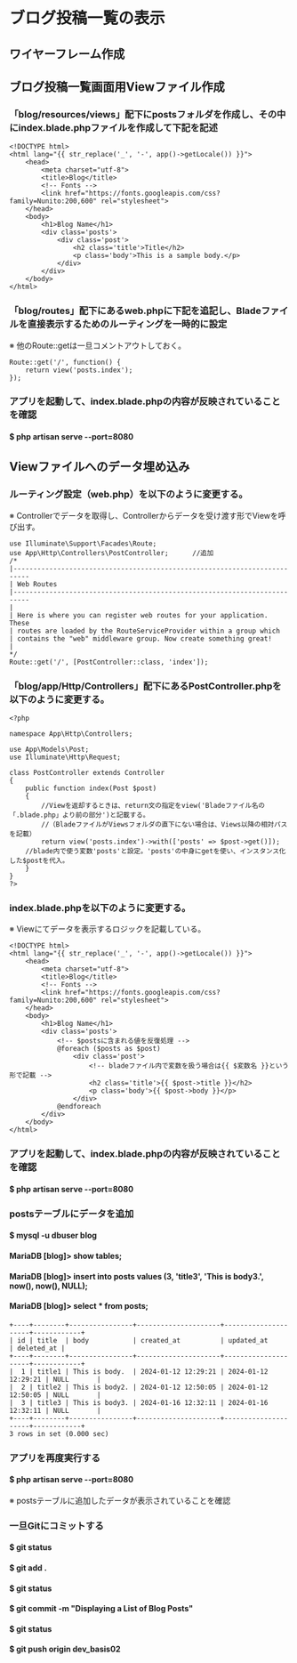 # ブログ投稿一覧の表示

## ワイヤーフレーム作成



## ブログ投稿一覧画面用Viewファイル作成

### 「blog/resources/views」配下にpostsフォルダを作成し、その中にindex.blade.phpファイルを作成して下記を記述

    <!DOCTYPE html>
    <html lang="{{ str_replace('_', '-', app()->getLocale()) }}">
        <head>
            <meta charset="utf-8">
            <title>Blog</title>
            <!-- Fonts -->
            <link href="https://fonts.googleapis.com/css?family=Nunito:200,600" rel="stylesheet">
        </head>
        <body>
            <h1>Blog Name</h1>
            <div class='posts'>
                <div class='post'>
                    <h2 class='title'>Title</h2>
                    <p class='body'>This is a sample body.</p>
                </div>
            </div>
        </body>
    </html>

### 「blog/routes」配下にあるweb.phpに下記を追記し、Bladeファイルを直接表示するためのルーティングを一時的に設定
※ 他のRoute::getは一旦コメントアウトしておく。

    Route::get('/', function() {
        return view('posts.index');
    });

### アプリを起動して、index.blade.phpの内容が反映されていることを確認
#### $ php artisan serve --port=8080

## Viewファイルへのデータ埋め込み

### ルーティング設定（web.php）を以下のように変更する。
※ Controllerでデータを取得し、Controllerからデータを受け渡す形でViewを呼び出す。

    use Illuminate\Support\Facades\Route;
    use App\Http\Controllers\PostController;      //追加
    /*
    |--------------------------------------------------------------------------
    | Web Routes
    |--------------------------------------------------------------------------
    |
    | Here is where you can register web routes for your application. These
    | routes are loaded by the RouteServiceProvider within a group which
    | contains the "web" middleware group. Now create something great!
    |
    */
    Route::get('/', [PostController::class, 'index']);

### 「blog/app/Http/Controllers」配下にあるPostController.phpを以下のように変更する。

    <?php

    namespace App\Http\Controllers;

    use App\Models\Post;
    use Illuminate\Http\Request;

    class PostController extends Controller
    {
        public function index(Post $post)
        {
            //Viewを返却するときは、return文の指定をview('Bladeファイル名の「.blade.php」より前の部分')と記載する。
            //（BladeファイルがViewsフォルダの直下にない場合は、Views以降の相対パスを記載）
            return view('posts.index')->with(['posts' => $post->get()]);  
        //blade内で使う変数'posts'と設定。'posts'の中身にgetを使い、インスタンス化した$postを代入。
        }
    }
    ?>

### index.blade.phpを以下のように変更する。
※ Viewにてデータを表示するロジックを記載している。

    <!DOCTYPE html>
    <html lang="{{ str_replace('_', '-', app()->getLocale()) }}">
        <head>
            <meta charset="utf-8">
            <title>Blog</title>
            <!-- Fonts -->
            <link href="https://fonts.googleapis.com/css?family=Nunito:200,600" rel="stylesheet">
        </head>
        <body>
            <h1>Blog Name</h1>
            <div class='posts'>
                <!-- $postsに含まれる値を反復処理 -->
                @foreach ($posts as $post)
                    <div class='post'>
                        <!-- bladeファイル内で変数を扱う場合は{{ $変数名 }}という形で記載 -->
                        <h2 class='title'>{{ $post->title }}</h2>
                        <p class='body'>{{ $post->body }}</p>
                    </div>
                @endforeach
            </div>
        </body>
    </html>

### アプリを起動して、index.blade.phpの内容が反映されていることを確認
#### $ php artisan serve --port=8080

### postsテーブルにデータを追加
#### $ mysql -u dbuser blog
#### MariaDB [blog]> show tables;
#### MariaDB [blog]> insert into posts values (3, 'title3', 'This is body3.', now(), now(), NULL);
#### MariaDB [blog]> select * from posts;

    +----+--------+----------------+---------------------+---------------------+------------+
    | id | title  | body           | created_at          | updated_at          | deleted_at |
    +----+--------+----------------+---------------------+---------------------+------------+
    |  1 | title1 | This is body.  | 2024-01-12 12:29:21 | 2024-01-12 12:29:21 | NULL       |
    |  2 | title2 | This is body2. | 2024-01-12 12:50:05 | 2024-01-12 12:50:05 | NULL       |
    |  3 | title3 | This is body3. | 2024-01-16 12:32:11 | 2024-01-16 12:32:11 | NULL       |
    +----+--------+----------------+---------------------+---------------------+------------+
    3 rows in set (0.000 sec)

### アプリを再度実行する
#### $ php artisan serve --port=8080
※ postsテーブルに追加したデータが表示されていることを確認

### 一旦Gitにコミットする
#### $ git status
#### $ git add .
#### $ git status
#### $ git commit -m "Displaying a List of Blog Posts"
#### $ git status
#### $ git push origin dev_basis02